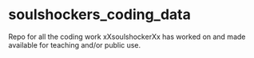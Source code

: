 # soulshockers_coding_data
Repo for all the coding work xXsoulshockerXx has worked on and made available for teaching and/or public use.
